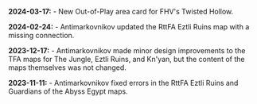 **2024-03-17:**
    - New Out-of-Play area card for FHV's Twisted Hollow.

**2024-02-24:**
    - Antimarkovnikov updated the RttFA Eztli Ruins map with a missing connection.

**2023-12-17:**
    - Antimarkovnikov made minor design improvements to the TFA maps for The Jungle, Eztli Ruins, and Kn'yan, but the content of the maps themselves was not changed.

**2023-11-11:**
    - Antimarkovnikov fixed errors in the RttFA Eztli Ruins and Guardians of the Abyss Egypt maps.
